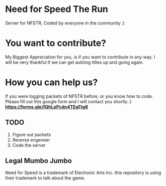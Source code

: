 # Need for Speed The Run
Server for NFSTR, Coded by everyone in the community :)


# You want to contribute?
My Biggest Appreciation for you, is if you want to contribute in any way. I will be very thankful if we can get autolog titles up and going again.


# How you can help us?
If you were logging packets of NFSTR before, or you know how to code. Please fill out this google form and I will contact you shortly :)
**https://forms.gle/fQhLpPcdn4TEqFtg8**


## TODO
1. Figure out packets
2. Reverse engeneer
3. Code the server


















## Legal Mumbo Jumbo
Need for Speed is a trademark of Electronic Arts Inc. this repository is using their trademark to talk about the game. 
